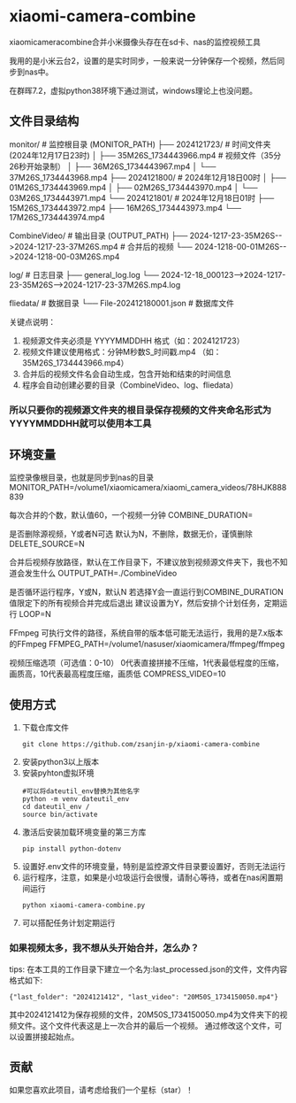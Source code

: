 # xiaomi-camera-combine
xiaomicameracombine合并小米摄像头存在在sd卡、nas的监控视频工具

我用的是小米云台2，设置的是实时同步，一般来说一分钟保存一个视频，然后同步到nas中。

在群晖7.2，虚拟python38环境下通过测试，windows理论上也没问题。

## 文件目录结构
monitor/                         # 监控根目录 (MONITOR_PATH)
├── 2024121723/                 # 时间文件夹 (2024年12月17日23时)
│   ├── 35M26S_1734443966.mp4  # 视频文件（35分26秒开始录制）
│   ├── 36M26S_1734443967.mp4
│   └── 37M26S_1734443968.mp4
├── 2024121800/                 # 2024年12月18日00时
│   ├── 01M26S_1734443969.mp4
│   ├── 02M26S_1734443970.mp4
│   └── 03M26S_1734443971.mp4
└── 2024121801/                 # 2024年12月18日01时
    ├── 15M26S_1734443972.mp4
    ├── 16M26S_1734443973.mp4
    └── 17M26S_1734443974.mp4

CombineVideo/                   # 输出目录 (OUTPUT_PATH)
├── 2024-1217-23-35M26S-->2024-1217-23-37M26S.mp4    # 合并后的视频
└── 2024-1218-00-01M26S-->2024-1218-00-03M26S.mp4

log/                           # 日志目录
├── general_log.log
└── 2024-12-18_000123-->2024-1217-23-35M26S-->2024-1217-23-37M26S.mp4.log

fliedata/                      # 数据目录
└── File-202412180001.json    # 数据库文件

关键点说明：
1. 视频源文件夹必须是 YYYYMMDDHH 格式（如：2024121723）
2. 视频文件建议使用格式：分钟M秒数S_时间戳.mp4 （如：35M26S_1734443966.mp4）
3. 合并后的视频文件名会自动生成，包含开始和结束的时间信息
4. 程序会自动创建必要的目录（CombineVideo、log、fliedata）

### 所以只要你的视频源文件夹的根目录保存视频的文件夹命名形式为YYYYMMDDHH就可以使用本工具

## 环境变量

监控录像根目录，也就是同步到nas的目录
MONITOR_PATH=/volume1/xiaomicamera/xiaomi_camera_videos/78HJK888839

每次合并的个数，默认值60，一个视频一分钟
COMBINE_DURATION=

是否删除源视频，Y或者N可选
默认为N，不删除，数据无价，谨慎删除
DELETE_SOURCE=N

合并后视频存放路径，默认在工作目录下，不建议放到视频源文件夹下，我也不知道会发生什么
OUTPUT_PATH=./CombineVideo

是否循环运行程序，Y或N，默认N
若选择Y会一直运行到COMBINE_DURATION值限定下的所有视频合并完成后退出
建议设置为Y，然后安排个计划任务，定期运行
LOOP=N

FFmpeg 可执行文件的路径，系统自带的版本低可能无法运行，我用的是7.x版本的FFmpeg
FFMPEG_PATH=/volume1/nasuser/xiaomicamera/ffmpeg/ffmpeg

视频压缩选项（可选值：0-10）
0代表直接拼接不压缩，1代表最低程度的压缩，画质高，10代表最高程度压缩，画质低
COMPRESS_VIDEO=10


## 使用方式

1. 下载仓库文件
   ```
   git clone https://github.com/zsanjin-p/xiaomi-camera-combine
   ```
3. 安装python3以上版本
4. 安装pyhton虚拟环境
   ```
   #可以将dateutil_env替换为其他名字
   python -m venv dateutil_env
   cd dateutil_env /
   source bin/activate
   ```
6. 激活后安装加载环境变量的第三方库
   ```
   pip install python-dotenv
   ```
7. 设置好.env文件的环境变量，特别是监控源文件目录要设置好，否则无法运行
8. 运行程序，注意，如果是小垃圾运行会很慢，请耐心等待，或者在nas闲置期间运行
   ```
   python xiaomi-camera-combine.py
   ```
9. 可以搭配任务计划定期运行


### 如果视频太多，我不想从头开始合并，怎么办？

tips: 在本工具的工作目录下建立一个名为:last_processed.json的文件，文件内容格式如下:
```
{"last_folder": "2024121412", "last_video": "20M50S_1734150050.mp4"}
```
其中2024121412为保存视频的文件，20M50S_1734150050.mp4为文件夹下的视频文件。这个文件代表这是上一次合并的最后一个视频。
通过修改这个文件，可以设置拼接起始点。


## 贡献

如果您喜欢此项目，请考虑给我们一个星标（star）！
